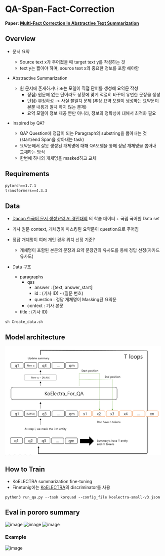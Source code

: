 # QA-Span-Fact-Correction

#### Paper: [Multi-Fact Correction in Abstractive Text Summarization](https://arxiv.org/abs/2010.02443)

## Overview
- 문서 요약
  - Source text x가 주어졌을 때 target text y를 작성하는 것
  - text y는 짧아야 하며, source text x의 중요한 정보를 포함 해야함

- Abstractive Summarization
  - 원 문서에 존재하거나 또는 모델이 직접 단어를 생성해 요약문 작성
    - 장점) 원문에 없는 단어라도 상황에 맞게 적절히 바꾸어 유연한 문장을 생성
    - 단점) 부정확성 -> 사실 불일치 문제 (추상 요약 모델이 생성하는 요약문이 본문 내용과 일치 하지 않는 문제)
    - 요약 모델이 정보 제공 뿐만 아니라, 정보의 정확성에 대해서 최적화 필요

- Inspired by QA?
  - QA? Question에 정답이 되는 Paragraph의 substring을 뽑아내는 것(start/end Span을 찾아내는 task)
  - 요약문에서 잘못 생성된 개체명에 대해 QA모델을 통해 정답 개체명을 뽑아내 교체하는 방식
  - 한번에 하나의 개체명을 masked하고 교체
  
## Requirements
```
pytorch==1.7.1
transformers==4.3.3
```
## Data
- [Dacon 한국어 문서 생성요약 AI 경진대회](https://dacon.io/competitions/official/235673/overview/) 의 학습 데이터 + 국립 국어원 Data set
- 기사 원문 context, 개체명이 마스킹된 요약문이 question으로 주어짐
- 정답 개체명이 여러 개인 경우 위치 선정 기준?
  - 개체명이 포함된 본문의 문장과 요약 문장간의 유사도를 통해 정답 선정(자카드 유사도)


- Data 구조
  - paragraphs
    - qas 
      - answer : [text, answer_start]
      - id : (기사 ID) - (질문 번호)
      - question : 정답 개체명이 Masking된 요약문
    - context : 기사 본문
  - title : (기사 ID)


```
sh Create_data.sh
```   
 
 ## Model architecture
 <img src="model.PNG" width="700">
 
 ## How to Train
 - KoELECTRA summarization fine-tuning
 - Finetunig에는 [KoELECTRA](https://github.com/monologg/KoELECTRA)의 discriminator를 사용
```
python3 run_qa.py --task korquad --config_file koelectra-small-v3.json
```   

## Eval in pororo summary
![image](https://user-images.githubusercontent.com/69192178/125232854-79f8c980-e318-11eb-9c3d-2ce2dfb74fca.png)
![image](https://user-images.githubusercontent.com/69192178/125232919-94cb3e00-e318-11eb-879b-e3c6a3ae638f.png)
![image](https://user-images.githubusercontent.com/69192178/125232968-a7de0e00-e318-11eb-8ac4-b137858aeed6.png)

### Example
![image](https://user-images.githubusercontent.com/69192178/125233022-bf1cfb80-e318-11eb-96dd-56d64615635b.png)




